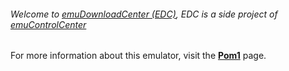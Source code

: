 ###### Welcome to [emuDownloadCenter (EDC)](https://github.com/PhoenixInteractiveNL/emuDownloadCenter/wiki/), EDC is a side project of [emuControlCenter](https://github.com/PhoenixInteractiveNL/emuControlCenter/wiki/)

For more information about this emulator, visit the [**Pom1**](https://github.com/PhoenixInteractiveNL/emuDownloadCenter/wiki/Emulator-pom1#menu) page.

